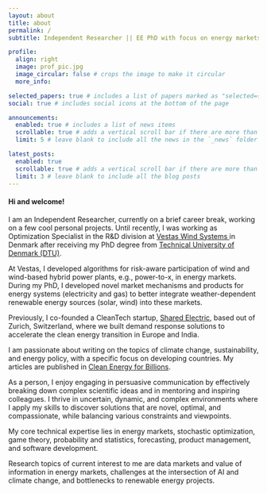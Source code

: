 ```yaml
---
layout: about
title: about
permalink: /
subtitle: Independent Researcher || EE PhD with focus on energy markets

profile:
  align: right
  image: prof_pic.jpg
  image_circular: false # crops the image to make it circular
  more_info: 

selected_papers: true # includes a list of papers marked as "selected={true}"
social: true # includes social icons at the bottom of the page

announcements:
  enabled: true # includes a list of news items
  scrollable: true # adds a vertical scroll bar if there are more than 3 news items
  limit: 5 # leave blank to include all the news in the `_news` folder

latest_posts:
  enabled: true
  scrollable: true # adds a vertical scroll bar if there are more than 3 new posts items
  limit: 3 # leave blank to include all the blog posts
---
```


#### Hi and welcome!

I am an Independent Researcher, currently on a brief career break, working on a few cool personal projects.  Until recently, I was working as Optimization Specialist in the R&D division at <a href="https://www.vestas.com/en"> Vestas Wind Systems </a> in Denmark after receiving my PhD degree from <a href="https://www.dtu.dk/english/">Technical University of Denmark (DTU)</a>. 

At Vestas, I developed algorithms for risk-aware participation of wind and wind-based hybrid power plants, e.g., power-to-x, in energy markets. During my PhD, I developed novel market mechanisms and products for energy systems (electricity and gas) to better integrate weather-dependent renewable energy sources (solar, wind) into these markets. 

Previously, I co-founded a CleanTech startup, <a href="https://sharedelectric.com">Shared Electric</a>, based out of Zurich, Switzerland, where we built demand response solutions to accelerate the clean energy transition in Europe and India. 

I am passionate about writing on the topics of climate change, sustainability, and energy policy, with a specific focus on developing countries. My articles are published in <a href="https://medium.com/clean-energy-for-billions">Clean Energy for Billions</a>. 

As a person, I enjoy engaging in persuasive communication by effectively breaking down complex scientific ideas and in mentoring and inspiring colleagues. I thrive in uncertain, dynamic, and complex environments where I apply my skills to discover solutions that are novel, optimal, and compassionate, while balancing various constraints and viewpoints.

My core technical expertise lies in energy markets, stochastic optimization, game theory, probability and statistics, forecasting, product management, and software development. 

Research topics of current interest to me are data markets and value of information in energy markets, challenges at the intersection of AI and climate change, and bottlenecks to renewable energy projects. 

